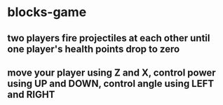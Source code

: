# blocks-game
## two players fire projectiles at each other until one player's health points drop to zero
## move your player using Z and X, control power using UP and DOWN, control angle using LEFT and RIGHT
